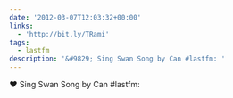 ```yaml
---
date: '2012-03-07T12:03:32+00:00'
links:
  - 'http://bit.ly/TRami'
tags:
  - lastfm
description: '&#9829; Sing Swan Song by Can #lastfm: '
---
```

&#9829; Sing Swan Song by Can #lastfm: 
